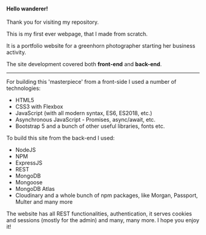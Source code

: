 #### Hello wanderer!


Thank you for visiting my repository.


This is my first ever webpage, that I made from scratch.


It is a portfolio website for a greenhorn photographer starting her business activity.

The site development covered both **front-end** and **back-end**.

***

For building this 'masterpiece' from a front-side I used a number of technologies:


+ HTML5
+ CSS3 with Flexbox
+ JavaScript (with all modern syntax, ES6, ES2018, etc.)
+ Asynchronous JavaScript - Promises, async/await, etc.
+ Bootstrap 5
and a bunch of other useful libraries, fonts etc.

To build this site from the back-end I used:
+ NodeJS
+ NPM
+ ExpressJS
+ REST
+ MongoDB
+ Mongoose
+ MongoDB Atlas
+ Cloudinary
and a whole bunch of npm packages, like Morgan, Passport, Multer and many more

The website has all REST functionalities, authentication, it serves cookies and sessions (mostly for the admin) and many, many more.
I hope you enjoy it!

